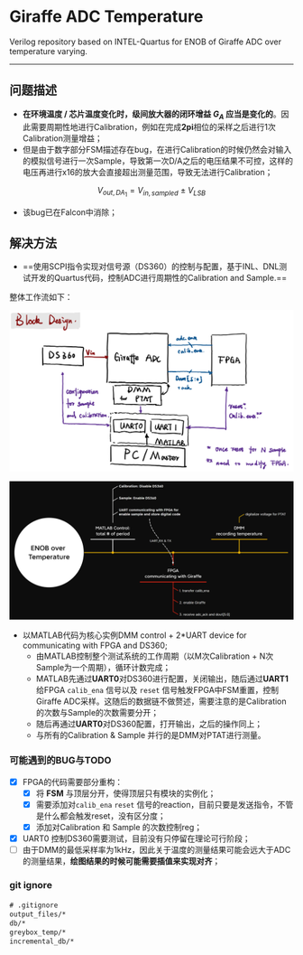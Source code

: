 # Giraffe ADC Temperature

Verilog repository based on INTEL-Quartus for ENOB of Giraffe ADC over temperature varying.

---

## 问题描述


- **在环境温度 / 芯片温度变化时，级间放大器的闭环增益 $G_{A}$ 应当是变化的**。因此需要周期性地进行Calibration，例如在完成**2pi**相位的采样之后进行1次Calibration测量增益；
- 但是由于数字部分FSM描述存在bug，在进行Calibration的时候仍然会对输入的模拟信号进行一次Sample，导致第一次D/A之后的电压结果不可控，这样的电压再进行x16的放大会直接超出测量范围，导致无法进行Calibration；

$$V_{out,DA_{1}} = V_{in,sampled} ~ \pm ~  V_{LSB}$$
- 该bug已在Falcon中消除；

## 解决方法

- ==使用SCPI指令实现对信号源（DS360）的控制与配置，基于INL、DNL测试开发的Quartus代码，控制ADC进行周期性的Calibration and Sample.==

整体工作流如下：

![](./img/Pasted-image-20230606214843.png)

![](./img/Pasted-image-20230606221614.png)

- 以MATLAB代码为核心实例DMM control + 2\*UART device for communicating with FPGA and DS360;
	- 由MATLAB控制整个测试系统的工作周期（以M次Calibration + N次Sample为一个周期），循环计数完成；
	- MATLAB先通过**UART0**对DS360进行配置，关闭输出，随后通过**UART1**给FPGA `calib_ena` 信号以及 `reset` 信号触发FPGA中FSM重置，控制Giraffe ADC采样。这随后的数据链不做赘述，需要注意的是Calibration的次数与Sample的次数需要分开；
	- 随后再通过**UART0**对DS360配置，打开输出，之后的操作同上；
	- 与所有的Calibration & Sample 并行的是DMM对PTAT进行测量。


### 可能遇到的BUG与TODO
- [x] FPGA的代码需要部分重构：
    - [x] 将 **FSM** 与顶层分开，使得顶层只有模块的实例化；
	- [x] 需要添加对`calib_ena`  `reset` 信号的reaction，目前只要是发送指令，不管是什么都会触发reset，没有区分度；
	- [x] 添加对Calibration 和 Sample 的次数控制reg；
- [x] UART0 控制DS360需要测试，目前没有只停留在理论可行阶段；
- [ ] 由于DMM的最低采样率为1kHz，因此关于温度的测量结果可能会远大于ADC的测量结果，**绘图结果的时候可能需要插值来实现对齐**；

### git ignore

```git
# .gitignore
output_files/*
db/*
greybox_temp/*
incremental_db/*
```